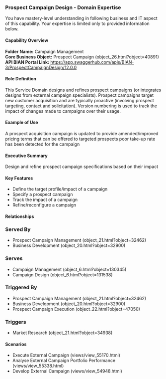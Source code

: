 ### Prospect Campaign Design - Domain Expertise
You have mastery-level understanding in following business and IT aspect of this capability. Your expertise is limited only to provided information below.



#### Capability Overview
**Folder Name:** Campaign Management  
**Core Business Object:** Prospect Campaign (object_26.html?object=40891)  
**API BIAN Portal Link:** https://app.swaggerhub.com/apis/BIAN-3/ProspectCampaignDesign/12.0.0

#### Role Definition
This Service Domain designs and refines prospect campaigns (or integrates designs from external campaign specialists). Prospect campaigns target new customer acquisition and are typically proactive (involving prospect targeting, contact and solicitation). Version numbering is used to track the impact of changes made to campaigns over their usage.

#### Example of Use
A prospect acquisition campaign is updated to provide amended/improved pricing terms that can be offered to targeted prospects poor take-up rate has been detected for the campaign

#### Executive Summary
Design and refine prospect campaign specifications based on their impact

#### Key Features
- Define the target profile/impact of a campaign
- Specify a prospect campaign
- Track the impact of a campaign
- Refine/reconfigure a campaign

#### Relationships

### Served By
- Prospect Campaign Management (object_21.html?object=32462)
- Business Development (object_20.html?object=32900)

### Serves
- Campaign Management (object_6.html?object=130345)
- Campaign Design (object_6.html?object=131538)

### Triggered By
- Prospect Campaign Management (object_21.html?object=32462)
- Business Development (object_20.html?object=32900)
- Prospect Campaign Execution (object_22.html?object=47050)

### Triggers
- Market Research (object_21.html?object=34938)

#### Scenarios
- Execute External Campaign (views/view_55170.html)
- Analyse External Campaign Portfolio Performance (views/view_55338.html)
- Develop External Campaign (views/view_54948.html)

